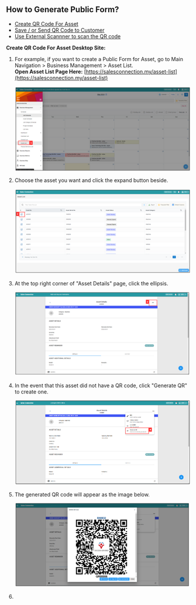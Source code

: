 ## How to Generate Public Form?

- [Create QR Code For Asset](#section1)<br>
- [Save / or Send QR Code to Customer](#section2)<br>
- [Use External Scannner to scan the QR code](#section3)<br>

<a id="section1"></a>

**Create QR Code For Asset**
**Desktop Site:**

1. For example, if you want to create a Public Form for Asset, go to Main Navigation > Business Management > Asset List.<br>
     **Open Asset List Page Here:** [https://salesconnection.my/asset-list](https://salesconnection.my/asset-list)<br>

   <p align="center">
     <img src="img/How_to_Create_Public_Form_Step_1.png" alt="Creation of Public Fprm Step 1">
   </p>

2. Choose the asset you want and click the expand button beside.<br>

   <p align="center">
     <img src="img/How_to_Create_Public_Form_Step_2.png" alt="Creation of Public Fprm Step 2">
   </p>

3. At the top right corner of "Asset Details" page, click the ellipsis.<br>

   <p align="center">
     <img src="img/How_to_Create_Public_Form_Step_3.png" alt="Creation of Public Fprm Step 3">
   </p>

4. In the event that this asset did not have a QR code, click "Generate QR" to create one.

   <p align="center">
     <img src="img/How_to_Create_Public_Form_Step_4.png" alt="Creation of Public Fprm Step 4">
   </p>

5. The generated QR code will appear as the image below.

   <p align="center">
     <img src="img/How_to_Create_Public_Form_Step_5.png" alt="Creation of Public Fprm Step 5">
   </p>

<a id="section2"></a>

6. 









